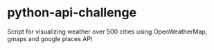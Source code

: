 # python-api-challenge
Script for visualizing weather over 500 cities using  OpenWeatherMap, gmaps and google places API
